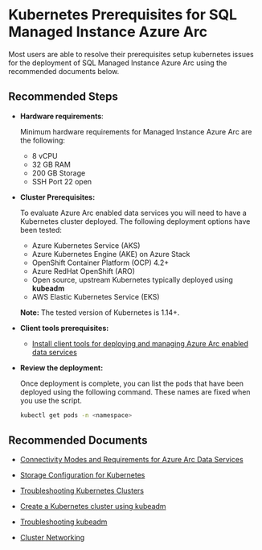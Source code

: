 <properties
	pageTitle="Kubernetes Prerequisites for SQL Managed Instance Azure Arc"
	description="Kubernetes Prerequisites for SQL Managed Instance Azure Arc"
	infoBubbleText="Kubernetes Prerequisites for SQL Managed Instance Azure Arc"
	service="microsoft.azuredata"
	resource="sqlmanagedinstances"
	ms.author="amigan,jopilov,prmadhes"
	displayOrder=""
	articleId="b6ab6c55-f018-448a-a50c-77e026357cbc"
	diagnosticScenario=""
	selfHelpType="generic"
	supportTopicIds="32744007"
	resourceTags=""
	productPesIds="17125"
	cloudEnvironments="Public"
	ownershipId="AzureData_Managed_Instance_Azure_Arc"
/>

# Kubernetes Prerequisites for SQL Managed Instance Azure Arc

Most users are able to resolve their prerequisites setup kubernetes issues for the deployment of SQL Managed Instance Azure Arc using the recommended documents below.

## **Recommended Steps**

- **Hardware requirements**:

   Minimum hardware requirements for Managed Instance Azure Arc are the following:

  - 8 vCPU
  - 32 GB RAM
  - 200 GB Storage
  - SSH Port 22 open

- **Cluster Prerequisites:**

  To evaluate Azure Arc enabled data services you will need to have a Kubernetes cluster deployed. The following deployment options have been tested:

  - Azure Kubernetes Service (AKS)
  - Azure Kubernetes Engine (AKE) on Azure Stack
  - OpenShift Container Platform (OCP) 4.2+
  - Azure RedHat OpenShift (ARO)
  - Open source, upstream Kubernetes typically deployed using **kubeadm**
  - AWS Elastic Kubernetes Service (EKS)

  **Note:** The tested version of Kubernetes is 1.14+.

- **Client tools prerequisites:**

  - [Install client tools for deploying and managing Azure Arc enabled data services](https://docs.microsoft.com/azure/azure-arc/data/install-client-tools)

- **Review the deployment:**

  Once deployment is complete, you can list the pods that have been deployed using the following command. These names are fixed when you use the script.

   ```bash
   kubectl get pods -n <namespace>
   ```

## **Recommended Documents**
* [Connectivity Modes and Requirements for Azure Arc Data Services](https://docs.microsoft.com/azure/azure-arc/data/connectivity)

* [Storage Configuration for Kubernetes](https://docs.microsoft.com/azure/azure-arc/data/storage-configuration)

* [Troubleshooting Kubernetes Clusters](https://kubernetes.io/docs/tasks/debug-application-cluster/debug-cluster/)

* [Create a Kubernetes cluster using kubeadm](https://github.com/microsoft/sql-server-samples/tree/master/samples/features/sql-big-data-cluster/deployment/kubeadm/ubuntu)

* [Troubleshooting kubeadm](https://kubernetes.io/docs/setup/production-environment/tools/kubeadm/troubleshooting-kubeadm/)

* [Cluster Networking](https://kubernetes.io/docs/concepts/cluster-administration/networking/)